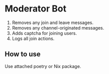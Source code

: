 # Moderator Bot

1. Removes any join and leave messages.
2. Removes any channel-originated messages.
3. Adds captcha for joining users.
4. Logs all join actions.

## How to use

Use attached poetry or Nix package.
